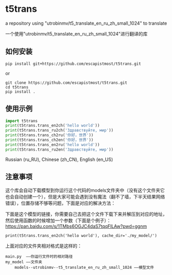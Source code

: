 # t5trans
 a repository using "utrobinmv/t5_translate_en_ru_zh_small_1024" to translate

 一个使用"utrobinmv/t5_translate_en_ru_zh_small_1024"进行翻译的库
 
## 如何安装
```
pip install git+https://github.com/escapistmost/t5trans.git
```
or
```
git clone https://github.com/escapistmost/t5trans.git
cd t5trans
pip install .
```

## 使用示例

``` python
import t5trans
print(t5trans.trans_en2ch('hello world'))
print(t5trans.trans_ru2ch('Здравствуйте, мир'))
print(t5trans.trans_ch2ru('你好，世界'))
print(t5trans.trans_ch2en('你好，世界'))
print(t5trans.trans_en2ru('hello world'))
print(t5trans.trans_ru2en('Здравствуйте, мир'))
```
Russian (ru_RU), Chinese (zh_CN), English (en_US)

## 注意事项
这个库会自动下载模型到你运行这个代码的models文件夹中（没有这个文件夹它也会自动创建一个），但是大家可能会遇到没有魔法（翻不了墙，下半天结果网络错误），位置存储不够等问题，下面是对应的解决方法：

下面是这个模型的链接，你需要自己去把这个文件下载下来并解压到对应的地址，然后使用函数的时候增加一个参数（下面是个例子）：
https://pan.baidu.com/s/1TMbs6OGJC4daS7tqqFlLAw?pwd=ggnm

```
print(t5trans.trans_en2ch('hello world'), cache_dir='./my_model/')
```
上面对应的文件夹相对格式是这样的：

    main.py  ——你运行文件时的相对路径
    my_model ——文件夹
        models--utrobinmv--t5_translate_en_ru_zh_small_1024 ——模型文件